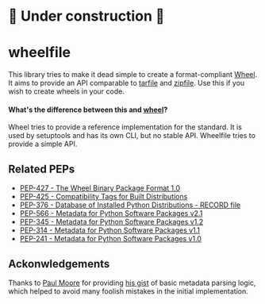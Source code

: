 # 🚧 Under construction 🚧

# wheelfile

This library tries to make it dead simple to create a format-compliant
[Wheel](https://pythonwheels.com/). It aims to provide an API comparable to
[tarfile](https://docs.python.org/3/library/tarfile.html) and
[zipfile](https://docs.python.org/3/library/zipfile.html). Use this if you wish
to create wheels in your code.

#### What's the difference between this and [wheel](https://pypi.org/project/wheel/)?

Wheel tries to provide a reference implementation for the standard. It is used
by setuptools and has its own CLI, but no stable API. Wheelfile tries to
provide a simple API.

## Related PEPs
- [PEP-427 - The Wheel Binary Package Format
  1.0](https://www.python.org/dev/peps/pep-0427/)
- [PEP-425 - Compatibility Tags for Built
  Distributions](https://www.python.org/dev/peps/pep-0425/)
- [PEP-376 - Database of Installed Python Distributions - RECORD
  file](https://www.python.org/dev/peps/pep-0376/#record)
- [PEP-566 - Metadata for Python Software Packages
  v2.1](https://www.python.org/dev/peps/pep-0566/)
- [PEP-345 - Metadata for Python Software Packages
  v1.2](https://www.python.org/dev/peps/pep-0345/)
- [PEP-314 - Metadata for Python Software Packages
  v1.1](https://www.python.org/dev/peps/pep-0314/)
- [PEP-241 - Metadata for Python Software Packages
  v1.0](https://www.python.org/dev/peps/pep-0241/)


## Ackonwledgements

Thanks to [Paul Moore](https://github.com/pfmoore) for providing
[his gist](https://gist.github.com/pfmoore/20f3654ca33f8b14f0fcb6dfa1a6b469)
of basic metadata parsing logic, which helped to avoid many foolish mistakes
in the initial implementation.
